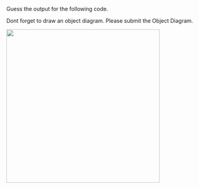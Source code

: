 Guess the output for the following code. 

Dont forget to draw an object diagram.
Please submit the Object Diagram.

<img src='https://github.com/McLarenCollege/foundations_public/raw/main/images/object-diagram-abc.png' width=400/img>
